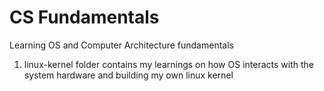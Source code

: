 # CS Fundamentals
Learning OS and Computer Architecture fundamentals
1) linux-kernel folder contains my learnings on how OS interacts with the system hardware and building my own linux kernel

